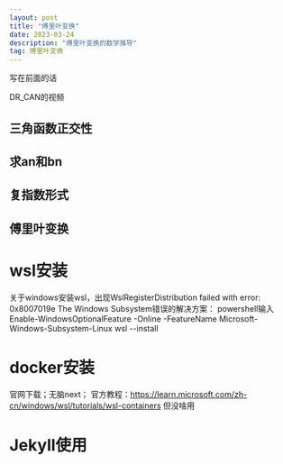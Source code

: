 ```yaml
---
layout: post
title: "傅里叶变换"
date: 2023-03-24
description: "傅里叶变换的数学推导"
tag: 傅里叶变换
---   
```






写在前面的话

DR_CAN的视频

## 三角函数正交性

## 求an和bn

## 复指数形式

## 傅里叶变换

# wsl安装
关于windows安装wsl，出现WslRegisterDistribution failed with error: 0x8007019e The Windows Subsystem错误的解决方案：
powershell输入Enable-WindowsOptionalFeature -Online -FeatureName Microsoft-Windows-Subsystem-Linux
wsl --install
# docker安装
官网下载；无脑next；
官方教程：https://learn.microsoft.com/zh-cn/windows/wsl/tutorials/wsl-containers 但没啥用
# Jekyll使用

